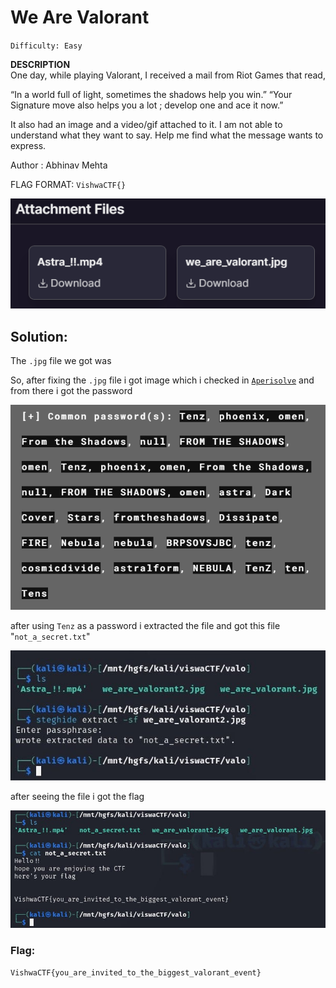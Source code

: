 # We Are Valorant 
`Difficulty: Easy`

**DESCRIPTION**<br>
One day, while playing Valorant, I received a mail from Riot Games that read,

“In a world full of light, sometimes the shadows help you win.” “Your Signature move also helps you a lot ; develop one and ace it now.”

It also had an image and a video/gif attached to it. I am not able to understand what they want to say. Help me find what the message wants to express.

Author : Abhinav Mehta

FLAG FORMAT: `VishwaCTF{}`

![](../../assets/1_Phfc5m4JsB9EaflvDhqORQ.png)


## Solution:
The `.jpg` file we got was 

So, after fixing the `.jpg` file i got image which i checked in [`Aperisolve`](https://www.aperisolve.com/) and from there i got the password

![](../../assets/1_FdH9WywoHFmIMCtzcXnMeA.png)

after using `Tenz` as a password i extracted the file and got this file "`not_a_secret.txt`"

![](../../assets/1_yyYDgnA4wDC6Y1l5SwLBQg.jpg)

after seeing the file i got the flag

![](../../assets/1_MQXqLzZ5Ka8IwBzdRAMrlA.jpg)

### Flag:
`VishwaCTF{you_are_invited_to_the_biggest_valorant_event}`


